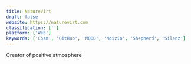 ```yaml
---
title: NatureVirt
draft: false 
website: https://naturevirt.com
classification: ['']
platform: ['Web']
keywords: ['Cosm', 'GitHub', 'MOOD', 'Noizio', 'Shepherd', 'Silenz']
---
```

Creator of positive atmosphere